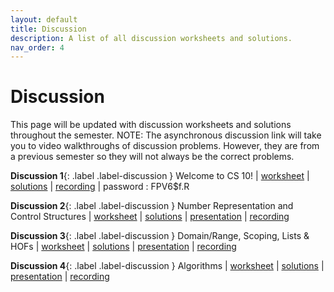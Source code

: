 ```yaml
---
layout: default
title: Discussion
description: A list of all discussion worksheets and solutions.
nav_order: 4
---
```


# Discussion

This page will be updated with discussion worksheets and solutions throughout the semester.
NOTE: The asynchronous discussion link will take you to video walkthroughs of discussion problems. However, they are from a previous semester so they will not always be the correct problems.

**Discussion 1**{: .label .label-discussion } Welcome to CS 10! | [worksheet](https://drive.google.com/file/d/1P3He36WVhoJWzSJAUCkd3yqbR8KHloHq/view?usp=sharing) | [solutions](https://drive.google.com/file/d/1pwEOzDH-7FpjL6xl2x_ITFdS02cELZw8/view?usp=sharing) | [recording](https://berkeley.zoom.us/rec/share/dhlwfS6wSoMU7X3lyjAjsg9pGMLwak1-w-ztVoFgkcFFIwapofBqy_8WZRMZ1BYz._UK-DwGX73atXtEf%20%20Passcode:%20FPV6$f.R) | password : FPV6$f.R

**Discussion 2**{: .label .label-discussion } Number Representation and Control Structures | [worksheet](https://drive.google.com/file/d/1lefXU8Q6FQy4cdYtL-0m31O2iCAXeF_U/view?usp=sharing) | [solutions](https://drive.google.com/file/d/19IPWvxwy3BbNdjy6J8qnaInU7V-Pootd/view?usp=sharing) | [presentation](https://drive.google.com/file/d/1YUkszs8uK9e7gOqQGctzM88ATomybowM/view?usp=sharing) | [recording](https://youtube.com/playlist?list=PLO1S2CinoAzXNJFaTBtUXOWT5tjZag8me)

**Discussion 3**{: .label .label-discussion } Domain/Range, Scoping, Lists & HOFs | [worksheet](https://drive.google.com/file/d/1j_i6bn_cXE7g8YE3HxYD3Bo3-NlB9-Qh/view?usp=sharing) | [solutions](https://drive.google.com/file/d/1NWCG4VxOlN027iYnBOThYg658oJdhzyo/view?usp=sharing) | [presentation](https://drive.google.com/file/d/1MMTqk-6YZBwF8v8V4FMIjNn1yc8D5lZw/view?usp=sharing) | [recording](https://youtube.com/playlist?list=PLO1S2CinoAzXNJFaTBtUXOWT5tjZag8me)

**Discussion 4**{: .label .label-discussion } Algorithms | [worksheet](https://drive.google.com/file/d/1KgrwtGlwsa_JhIwPUnDNUhN-QWGEq0XY/view?usp=sharing) | [solutions](https://drive.google.com/file/d/1oUzy9jU9QYE1AsSTWWMoHiyH5EAd1X_W/view?usp=sharing) | [presentation](https://drive.google.com/file/d/1HtEeRGLLoJOFO5CD2gfHPWibSxtRsXxb/view?usp=sharing) | [recording](https://youtube.com/playlist?list=PLO1S2CinoAzXNJFaTBtUXOWT5tjZag8me)

<!-- **Discussion 5**{: .label .label-discussion } Algorithmic Complexity | [worksheet](https://drive.google.com/file/d/1Bp95TI0rfoe8130YZTzZMTmoLfeAcuM5/view?usp=sharing) | [solutions](https://drive.google.com/file/d/1Dt9OUBqbC6bg-7wCRO9hQFLodeZv-4dv/view?usp=sharing) | [section recording] | [walkthrough videos](https://drive.google.com/drive/folders/1y-OWV7sT5FDijsZWNYnkA5bliJkrX64e?usp=sharing) -->

<!-- **Discussion 6**{: .label .label-discussion } Intro to Recursion | [worksheet](https://drive.google.com/file/d/12bZHY-gG_ThpvvLZIvQADUczMtPN_aQV/view?usp=sharing) | [solutions](https://drive.google.com/file/d/1ayqkvSAeX44FAVjtrfeqsqwqNX1hJjN-/view?usp=sharing) | [section recording] | [walkthrough videos](https://drive.google.com/drive/folders/10URH3Od0V-AtaqOKYLzX1zECqLJoRA9L?usp=sharing) -->

<!-- **Discussion 7**{: .label .label-discussion } Intro to Recursion | [worksheet](https://drive.google.com/file/d/1Qfo2qu0hnSt7dUyihXDUhiogcaZNfqM8/view?usp=sharing) | [solutions](https://drive.google.com/file/d/16pVU8R-UBUMnn5c2uecx2WSJbmnfSNWm/view?usp=sharing) | [section recording](https://youtu.be/F0udHdTN3i4) | [walkthrough videos](https://drive.google.com/drive/folders/1d7TTFP5OxFFnnF3ZbGEDQof_kKQE_HTO?usp=sharing) -->

<!-- **Discussion 8**{: .label .label-discussion } Midterm Review | [worksheet](https://drive.google.com/file/d/1_U36sr7Ecqc4CsAjAOOlf6PBRAG6hIpN/view) | [solutions](https://drive.google.com/file/d/1UmaYWMbc6ekyYftVBh3wBTavoYZZgZJW/view?usp=sharing) | [section recording](https://youtu.be/jHDEcPEPHes) | [walkthrough videos](https://drive.google.com/drive/folders/1ctcN3Ks3KO6Ur439g3qy4Bl3990WC5jH?usp=sharing) -->

<!-- **Discussion 9**{: .label .label-discussion } Intro to Python | [worksheet](https://drive.google.com/file/d/1VLEeb8M2gOP7csN75K6052bFquZUjj3s/view?usp=sharing) | [solutions](https://drive.google.com/file/d/1ZC9A2j9aga-K0hGeucp3GT0laDbpgXUF/view?usp=sharing) | [section recording](https://youtu.be/sty57uPVeEA) -->

<!-- **Discussion 10**{: .label .label-discussion } Python Data Structures | [worksheet](https://drive.google.com/file/d/1q4LSm4RX_Kr7-WWqBskfZSfAENPKxdhq/view?usp=sharing) | [solutions](https://drive.google.com/file/d/1ornaVe8d3zxx0U9v2JPB6zlMFQrjfZxx/view?usp=sharing) | [section recording](https://youtu.be/sty57uPVeEA) | [walkthrough videos](https://drive.google.com/drive/folders/10FLSnXl8kVdQWLkGXfdDVS9Uu4D8x0en?usp=sharing) -->

<!-- **Discussion 11**{: .label .label-discussion } OOP | [worksheet](https://drive.google.com/file/d/148beOH3iVCOnBtgG1iHVLe1OQ5yWc580/view?usp=sharing) | [solutions](https://drive.google.com/file/d/18AOJMHmzFSerXKp99NTrhz5oU89V-ltW/view?usp=sharing) | [section recording](https://youtu.be/WieaCg2o1Tk) | [walkthrough videos] -->

<!-- **Discussion 12**{: .label .label-discussion } Python HOFs, Lambdas, Tree Recursion | [worksheet](https://drive.google.com/file/d/1tgBZqAgLFHRWGSYWeDBhc8b3vIO8On-I/view?usp=sharing) | [solutions](https://drive.google.com/file/d/17akeORdoirOHy5bXegTMaEiO1oKFcPfz/view?usp=sharing) | [section recording] | [walkthrough videos](https://drive.google.com/drive/folders/1ustbJk-j7EK-1YY02sFueidW28EHjgM5?usp=sharing) -->

<!-- **Discussion 13**{: .label .label-discussion } Python HOFs, Lambdas, Tree Recursion | [worksheet](https://drive.google.com/file/d/1xFa-RcWCrtPqAYQ1gycIESYznOq0bfaz/view?usp=sharing) | [solutions](https://drive.google.com/file/d/1vZXt1tZAXwfvNB-bz-LoNOC-mlIpNAPd/view?usp=sharing) | [section recording](https://youtu.be/3RBXAadsxrs) | [walkthrough videos](https://drive.google.com/drive/folders/1K83nGd7IeQ1NlP_1oXrWDDtoM1iBoQI5?usp=sharing) -->
